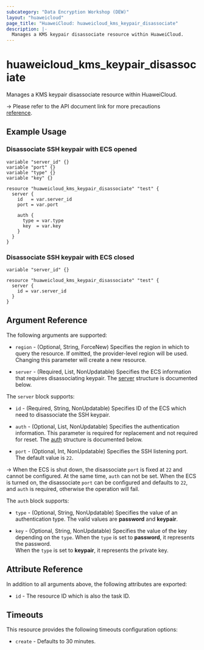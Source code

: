 ```yaml
---
subcategory: "Data Encryption Workshop (DEW)"
layout: "huaweicloud"
page_title: "HuaweiCloud: huaweicloud_kms_keypair_disassociate"
description: |-
  Manages a KMS keypair disassociate resource within HuaweiCloud.
---
```


# huaweicloud_kms_keypair_disassociate

Manages a KMS keypair disassociate resource within HuaweiCloud.

-> Please refer to the API document link for more precautions  
[reference](https://support.huaweicloud.com/intl/en-us/usermanual-dew/dew_01_0071.html).

## Example Usage

### Disassociate SSH keypair with ECS opened

```hcl
variable "server_id" {}
variable "port" {}
variable "type" {}
variable "key" {}

resource "huaweicloud_kms_keypair_disassociate" "test" {
  server {
    id   = var.server_id
    port = var.port
    
    auth {
      type = var.type
      key  = var.key
    }
  }
}
```

### Disassociate SSH keypair with ECS closed

```hcl
variable "server_id" {}

resource "huaweicloud_kms_keypair_disassociate" "test" {
  server {
    id = var.server_id
  }
}
```

## Argument Reference

The following arguments are supported:

* `region` - (Optional, String, ForceNew) Specifies the region in which to query the resource.
  If omitted, the provider-level region will be used. Changing this parameter will create a new resource.

* `server` - (Required, List, NonUpdatable) Specifies the ECS information that requires disassociating keypair.
  The [server](#kms_server) structure is documented below.

<a name="kms_server"></a>
The `server` block supports:

* `id` - (Required, String, NonUpdatable) Specifies ID of the ECS which need to disassociate the SSH keypair.

* `auth` - (Optional, List, NonUpdatable) Specifies the authentication information. This parameter is required for replacement
  and not required for reset.
  The [auth](#server_auth) structure is documented below.

* `port` - (Optional, Int, NonUpdatable) Specifies the SSH listening port. The default value is `22`.

-> When the ECS is shut down, the disassociate `port` is fixed at `22` and cannot be configured.
At the same time, `auth` can not be set. When the ECS is turned on, the disassociate `port` can be
configured and defaults to `22`, and `auth` is required, otherwise the operation will fail.

<a name="server_auth"></a>
The `auth` block supports:

* `type` - (Optional, String, NonUpdatable) Specifies the value of an authentication type.
  The valid values are **password** and **keypair**.

* `key` - (Optional, String, NonUpdatable) Specifies the value of the key depending on the `type`.
  When the `type` is set to **password**, it represents the password.  
  When the `type` is set to **keypair**, it represents the private key.

## Attribute Reference

In addition to all arguments above, the following attributes are exported:

* `id` - The resource ID which is also the task ID.

## Timeouts

This resource provides the following timeouts configuration options:

* `create` - Defaults to 30 minutes.
